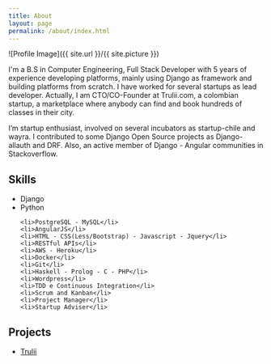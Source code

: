 ```yaml
---
title: About
layout: page
permalink: /about/index.html
---
```

![Profile Image]({{ site.url }}/{{ site.picture }})

<p>I'm a B.S in Computer Engineering, Full Stack Developer with 5 years of experience developing platforms, 
mainly using Django as framework and building platforms from scratch. I have 
worked for several startups as lead developer. Actually, I am CTO/CO-Founder at Trulii.com, a colombian startup, a marketplace where anybody can find and book hundreds of classes in their city.
</p>

<p>I’m startup enthusiast, involved on several incubators as startup-chile and wayra. 
I contributed to some Django Open Source projects as Django-allauth and DRF. Also, an active member 
of Django - Angular communities in Stackoverflow.</p>



<h2>Skills</h2>

<ul class="skill-list">
	<li>Django</li>
	<li>Python</li>

	<li>PostgreSQL - MySQL</li>
	<li>AngularJS</li>
	<li>HTML - CSS(Less/Bootstrap) - Javascript - Jquery</li>
	<li>RESTful APIs</li>
	<li>AWS - Heroku</li>
	<li>Docker</li>
	<li>Git</li>
	<li>Haskell - Prolog - C - PHP</li>
	<li>Wordpress</li>
	<li>TDD e Continuous Integration</li>
	<li>Scrum and Kanban</li>
	<li>Project Manager</li>
	<li>Startup Adviser</li>
</ul>

<h2>Projects</h2>

<ul>
	<li><a href="trulii.com">Trulii</a></li>
</ul>
